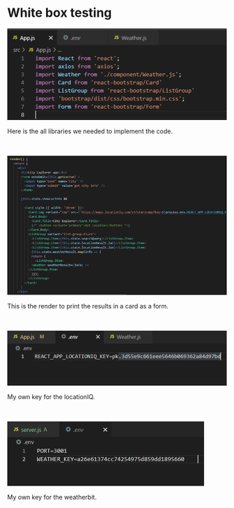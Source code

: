 # White box testing

![Libraries](../testingImages/Libraries.png)

Here is the all libraries we needed to implement the code.
<br><br><br>

![Render](../testingImages/render.png)

This is the render to print the results in a card as a form.
<br><br><br>

![Location key](../testingImages/location.png)

My own key for the locationIQ.
<br><br><br>

![weather key](../testingImages/weather.png)

My own key for the weatherbit.
